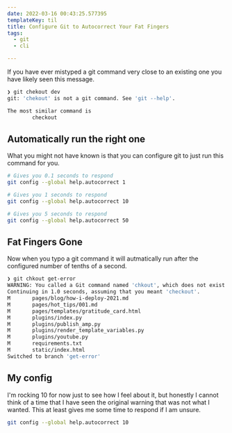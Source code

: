 ```yaml
---
date: 2022-03-16 00:43:25.577395
templateKey: til
title: Configure Git to Autocorrect Your Fat Fingers
tags:
  - git
  - cli

---
```


If you have ever mistyped a git command very close to an existing one
you have likely seen this message.

``` bash
❯ git chekout dev
git: 'chekout' is not a git command. See 'git --help'.

The most similar command is
        checkout
```

## Automatically run the right one

What you might not have known is that you can configure git to just run
this command for you.

``` bash
# Gives you 0.1 seconds to respond
git config --global help.autocorrect 1

# Gives you 1 seconds to respond
git config --global help.autocorrect 10

# Gives you 5 seconds to respond
git config --global help.autocorrect 50
```

## Fat Fingers Gone

Now when you typo a git command it will autmatically run after the
configured number of tenths of a second.

``` bash
❯ git chkout get-error
WARNING: You called a Git command named 'chkout', which does not exist.
Continuing in 1.0 seconds, assuming that you meant 'checkout'.
M       pages/blog/how-i-deploy-2021.md
M       pages/hot_tips/001.md
M       pages/templates/gratitude_card.html
M       plugins/index.py
M       plugins/publish_amp.py
M       plugins/render_template_variables.py
M       plugins/youtube.py
M       requirements.txt
M       static/index.html
Switched to branch 'get-error'
```

## My config

I'm rocking 10 for now just to see how I feel about it, but honestly I
cannot think of a time that I have seen the original warning that was
not what I wanted.  This at least gives me some time to respond if I am
unsure.

``` bash
git config --global help.autocorrect 10
```
